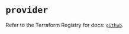 # `provider`

Refer to the Terraform Registry for docs: [`github`](https://registry.terraform.io/providers/integrations/github/6.6.0/docs).
